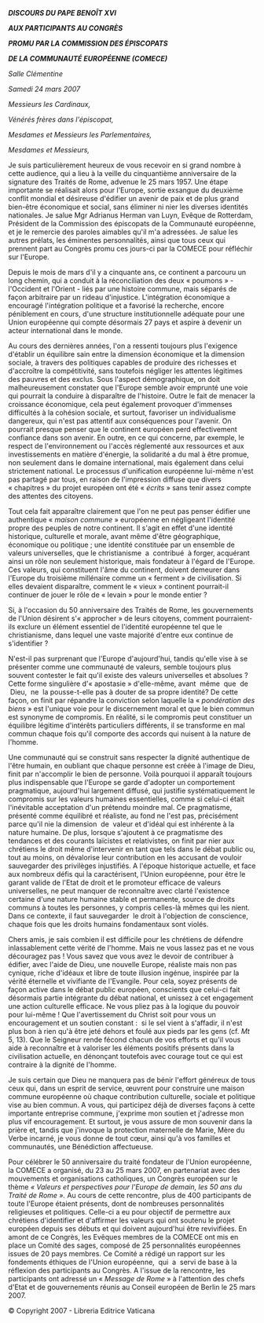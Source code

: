 ***DISCOURS DU PAPE BENOÎT XVI***

***AUX PARTICIPANTS AU CONGRÈS***

***PROMU PAR LA COMMISSION DES ÉPISCOPATS***

***DE LA COMMUNAUTÉ EUROPÉENNE (COMECE)***

*Salle Clémentine*

*Samedi 24 mars 2007*

*Messieurs les Cardinaux,*

*Vénérés frères dans l'épiscopat,*

*Mesdames et Messieurs les Parlementaires,*

*Mesdames et Messieurs,*

Je suis particulièrement heureux de vous recevoir en si grand nombre à cette audience, qui a lieu à la veille du cinquantième anniversaire de la signature des Traités de Rome, advenue le 25 mars 1957. Une étape importante se réalisait alors pour l'Europe, sortie exsangue du deuxième conflit mondial et désireuse d'édifier un avenir de paix et de plus grand bien-être économique et social, sans éliminer ni nier les diverses identités nationales. Je salue Mgr Adrianus Herman van Luyn, Evêque de Rotterdam, Président de la Commission des épiscopats de la Communauté européenne, et je le remercie des paroles aimables qu'il m'a adressées. Je salue les autres prélats, les éminentes personnalités, ainsi que tous ceux qui prennent part au Congrès promu ces jours-ci par la COMECE pour réfléchir sur l'Europe.

Depuis le mois de mars d'il y a cinquante ans, ce continent a parcouru un long chemin, qui a conduit à la réconciliation des deux « poumons » - l'Occident et l'Orient - liés par une histoire commune, mais séparés de façon arbitraire par un rideau d'injustice. L'intégration économique a encouragé l'intégration politique et a favorisé la recherche, encore péniblement en cours, d'une structure institutionnelle adéquate pour une Union européenne qui compte désormais 27 pays et aspire à devenir un acteur international dans le monde.

Au cours des dernières années, l'on a ressenti toujours plus l'exigence d'établir un équilibre sain entre la dimension économique et la dimension sociale, à travers des politiques capables de produire des richesses et d'accroître la compétitivité, sans toutefois négliger les attentes légitimes des pauvres et des exclus. Sous l'aspect démographique, on doit malheureusement constater que l'Europe semble avoir emprunté une voie qui pourrait la conduire à disparaître de l'histoire. Outre le fait de menacer la croissance économique, cela peut également provoquer d'immenses difficultés à la cohésion sociale, et surtout, favoriser un individualisme dangereux, qui n'est pas attentif aux conséquences pour l'avenir. On pourrait presque penser que le continent européen perd effectivement confiance dans son avenir. En outre, en ce qui concerne, par exemple, le respect de l'environnement ou l'accès réglementé aux ressources et aux investissements en matière d'énergie, la solidarité a du mal à être promue, non seulement dans le domaine international, mais également dans celui strictement national. Le processus d'unification européenne lui-même n'est pas partagé par tous, en raison de l'impression diffuse que divers « chapitres » du projet européen ont été « *écrits* » sans tenir assez compte des attentes des citoyens.

Tout cela fait apparaître clairement que l'on ne peut pas penser édifier une authentique « *maison commune* » européenne en négligeant l'identité propre des peuples de notre continent. Il s'agit en effet d'une identité historique, culturelle et morale, avant même d'être géographique, économique ou politique ; une identité constituée par un ensemble de valeurs universelles, que le christianisme  a  contribué  à forger, acquérant ainsi un rôle non seulement historique, mais fondateur à l'égard de l'Europe. Ces valeurs, qui constituent l'âme du continent, doivent demeurer dans l'Europe du troisième millénaire comme un « ferment » de civilisation. Si elles devaient disparaître, comment le « vieux » continent pourrait-il continuer de jouer le rôle de « levain » pour le monde entier ?

Si, à l'occasion du 50 anniversaire des Traités de Rome, les gouvernements de l'Union désirent s'« approcher » de leurs citoyens, comment pourraient-ils exclure un élément essentiel de l'identité européenne tel que le christianisme, dans lequel une vaste majorité d'entre eux continue de s'identifier ?

N'est-il pas surprenant que l'Europe d'aujourd'hui, tandis qu'elle vise à se présenter comme une communauté de valeurs, semble toujours plus souvent contester le fait qu'il existe des valeurs universelles et absolues ? Cette forme singulière d'« apostasie » d'elle-même, avant  même  que  de  Dieu,  ne  la pousse-t-elle pas à douter de sa propre identité? De cette façon, on finit par répandre la conviction selon laquelle la « *pondération des biens* » est l'unique voie pour le discernement moral et que le bien commun est synonyme de compromis. En réalité, si le compromis peut constituer un équilibre légitime d'intérêts particuliers différents, il se transforme en mal commun chaque fois qu'il comporte des accords qui nuisent à la nature de l'homme.

Une communauté qui se construit sans respecter la dignité authentique de l'être humain, en oubliant que chaque personne est créée à l'image de Dieu, finit par n'accomplir le bien de personne. Voilà pourquoi il apparaît toujours plus indispensable que l'Europe se garde d'adopter un comportement pragmatique, aujourd'hui largement diffusé, qui justifie systématiquement le compromis sur les valeurs humaines essentielles, comme si celui-ci était l'inévitable acceptation d'un prétendu moindre mal. Ce pragmatisme, présenté comme équilibré et réaliste, au fond ne l'est pas, précisément parce qu'il nie la dimension  de  valeur et d'idéal qui est inhérente à la nature humaine. De plus, lorsque s'ajoutent à ce pragmatisme des tendances et des courants laïcistes et relativistes, on finit par nier aux chrétiens le droit même d'intervenir en tant que tels dans le débat public ou, tout au moins, on dévalorise leur contribution en les accusant de vouloir sauvegarder des privilèges injustifiés. A l'époque historique actuelle, et face aux nombreux défis qui la caractérisent, l'Union européenne, pour être le garant valide de l'Etat de droit et le promoteur efficace de valeurs universelles, ne peut manquer de reconnaître avec clarté l'existence certaine d'une nature humaine stable et permanente, source de droits communs à toutes les personnes, y compris celles-là mêmes qui les nient. Dans ce contexte, il faut sauvegarder  le droit à l'objection de conscience, chaque fois que les droits humains fondamentaux sont violés.

Chers amis, je sais combien il est difficile pour les chrétiens de défendre inlassablement cette vérité de l'homme. Mais ne vous lassez pas et ne vous découragez pas ! Vous savez que vous avez le devoir de contribuer à édifier, avec l'aide de Dieu, une nouvelle Europe, réaliste mais non pas cynique, riche d'idéaux et libre de toute illusion ingénue, inspirée par la vérité éternelle et vivifiante de l'Evangile. Pour cela, soyez présents de façon active dans le débat public européen, conscients que celui-ci fait désormais partie intégrante du débat national, et unissez à cet engagement une action culturelle efficace. Ne vous pliez pas à la logique du pouvoir pour lui-même ! Que l'avertissement du Christ soit pour vous un encouragement et un soutien constant :  si le sel vient à s'affadir, il n'est plus bon à rien qu'à être jeté dehors et foulé aux pieds par les gens (cf. *Mt* 5, 13). Que le Seigneur rende fécond chacun de vos efforts et qu'il vous aide à reconnaître et à valoriser les éléments positifs présents dans la civilisation actuelle, en dénonçant toutefois avec courage tout ce qui est contraire à la dignité de l'homme.

Je suis certain que Dieu ne manquera pas de bénir l'effort généreux de tous ceux qui, dans un esprit de service, œuvrent pour construire une maison commune européenne où chaque contribution culturelle, sociale et politique vise au bien commun. A vous, qui participez déjà de diverses façons à cette importante entreprise commune, j'exprime mon soutien et j'adresse mon plus vif encouragement. Et surtout, je vous assure de mon souvenir dans la prière et, tandis que j'invoque la protection maternelle de Marie, Mère du Verbe incarné, je vous donne de tout cœur, ainsi qu'à vos familles et communautés, une Bénédiction affectueuse.

Pour célébrer le 50 anniversaire du traité fondateur de l'Union européenne, la COMECE a organisé, du 23 au 25 mars 2007, en partenariat avec des mouvements et organisations catholiques, un Congrès européen sur le thème *« *Valeurs et perspectives pour l'Europe de demain, les 50 ans du Traité de Rome* ».* Au cours de cette rencontre, plus de 400 participants de toute l'Europe étaient présents, dont de nombreuses personnalités religieuses et politiques. Celle-ci a eu pour objectif de permettre aux chrétiens d'identifier et d'affirmer les valeurs qui ont soutenu le projet européen depuis ses débuts et qui doivent aujourd'hui être revivifiées. En amont de ce Congrès, les Evêques membres de la COMECE ont mis en place un Comité des sages, composé de 25 personnalités européennes issues de 20 pays membres. Ce Comité a rédigé un rapport sur les fondements éthiques de l'Union européenne,  qui  a  servi de base à la réflexion des participants au Congrès. A l'issue de la rencontre, les participants ont adressé un « *Message de Rome* » à l'attention des chefs d'Etat et de gouvernements réunis au Conseil européen de Berlin le 25 mars 2007.

© Copyright 2007 - Libreria Editrice Vaticana